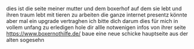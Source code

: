 dies ist die seite meiner mutter und dem boxerhof auf dem sie lebt und ihren traum lebt mit tieren zu arbeiten die ganze internet presentz könnte aber mal ein upgrade vertraghen ich bitte dich darum dies für mich in vollem unfang zu erledigen hole dir allle notwenigen infos von ihrer seite https://www.boxernothilfe.de/  baue eine neue schicke hauptseite aus der alten sogesehn 